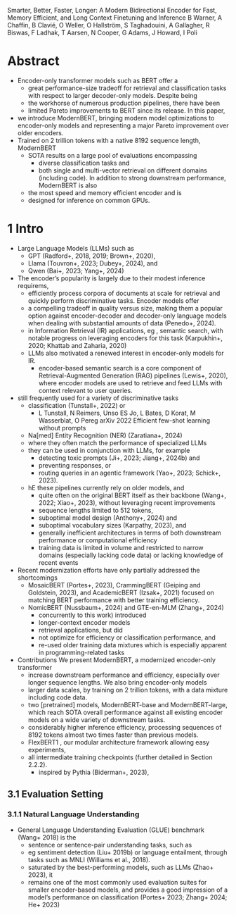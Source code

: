 Smarter, Better, Faster, Longer: A Modern Bidirectional Encoder for
  Fast, Memory Efficient, and Long Context Finetuning and Inference
B Warner, A Chaffin, B Clavié, O Weller, O Hallström, S Taghadouini,
  A Gallagher, R Biswas, F Ladhak, T Aarsen, N Cooper, G Adams, J Howard,
  I Poli

# Abstract

* Encoder-only transformer models such as BERT offer a 
  * great performance-size tradeoff for retrieval and classification tasks
    with respect to larger decoder-only models. Despite being 
  * the workhorse of numerous production pipelines, there have been 
  * limited Pareto improvements to BERT since its release. In this paper,
* we introduce ModernBERT, bringing 
  modern model optimizations to encoder-only models and representing 
  a major Pareto improvement over older encoders.
* Trained on 2 trillion tokens with a native 8192 sequence length, ModernBERT
  * SOTA results on a large pool of evaluations encompassing
    * diverse classification tasks and 
    * both single and multi-vector retrieval on different domains (including
      code). In addition to strong downstream performance, ModernBERT is also
  * the most speed and memory efficient encoder and is 
  * designed for inference on common GPUs.

# 1 Intro

* Large Language Models (LLMs) such as 
  * GPT (Radford+, 2018, 2019; Brown+, 2020), 
  * Llama (Touvron+, 2023; Dubey+, 2024), and 
  * Qwen (Bai+, 2023; Yang+, 2024)
* The encoder’s popularity is largely due to their modest inference requirems,
  * efficiently process corpora of documents at scale for retrieval and quickly
    perform discriminative tasks. Encoder models offer 
  * a compelling tradeoff in quality versus size, making them
    a popular option against encoder-decoder and decoder-only language models
    when dealing with substantial amounts of data (Penedo+, 2024).
  * in Information Retrieval (IR) applications, eg , semantic search, with
    notable progress on leveraging encoders for this task
    (Karpukhin+, 2020; Khattab and Zaharia, 2020)
  * LLMs also motivated a renewed interest in encoder-only models for IR.
    * encoder-based semantic search is a core component of
      Retrieval-Augmented Generation (RAG) pipelines (Lewis+, 2020), where
      encoder models are used to retrieve and feed LLMs with context relevant
      to user queries.
* still frequently used for a variety of discriminative tasks
  * classification (Tunstall+, 2022) or 
    * L Tunstall, N Reimers, Unso ES Jo, L Bates, D Korat, M Wasserblat, O Pereg
      arXiv 2022
      Efficient few-shot learning without prompts
  * Na[med] Entity Recognition (NER) (Zaratiana+, 2024)
  * where they often match the performance of specialized LLMs
  * they can be used in conjunction with LLMs, for example 
    * detecting toxic prompts (Ji+, 2023; Jiang+, 2024b) and 
    * preventing responses, or 
    * routing queries in an agentic framework (Yao+, 2023; Schick+, 2023).
  * hE these pipelines currently rely on older models, and 
    * quite often on the original BERT itself as their backbone (Wang+, 2022;
      Xiao+, 2023), without leveraging recent improvements
    * sequence lengths limited to 512 tokens, 
    * suboptimal model design (Anthony+, 2024) and 
    * suboptimal vocabulary sizes (Karpathy, 2023), and 
    * generally inefficient architectures
      in terms of both downstream performance or computational efficiency
    * training data is limited in volume and restricted to narrow domains
      (especially lacking code data) or lacking knowledge of recent events
* Recent modernization efforts have only partially addressed the shortcomings
  * MosaicBERT (Portes+, 2023), CrammingBERT (Geiping and Goldstein,
    2023), and AcademicBERT (Izsak+, 2021) focused on
    matching BERT performance with better training efficiency.
  * NomicBERT (Nussbaum+, 2024) and GTE-en-MLM (Zhang+, 2024) 
    * concurrently to this work) introduced 
    * longer-context encoder models
    * retrieval applications, but did 
    * not optimize for efficiency or classification performance, and 
    * re-used older training data mixtures which is
      especially apparent in programming-related tasks
* Contributions We present ModernBERT, a modernized encoder-only transformer
  * increase downstream performance and efficiency,
    especially over longer sequence lengths. We also bring encoder-only models
  * larger data scales, by training on 2 trillion tokens, with a data mixture
    including code data. 
  * two [pretrained] models, ModernBERT-base and ModernBERT-large, which reach
    SOTA overall performance against all existing encoder models
    on a wide variety of downstream tasks.
  * considerably higher inference efficiency, processing sequences of 8192
    tokens almost two times faster than previous models.
  * FlexBERT1 , our modular architecture framework allowing easy experiments,
  * all intermediate training checkpoints (further detailed in Section 2.2.2).
    * inspired by Pythia (Biderman+, 2023), 

## 3.1 Evaluation Setting

### 3.1.1 Natural Language Understanding

* General Language Understanding Evaluation (GLUE) benchmark (Wang+ 2018) is the
  * sentence or sentence-pair understanding tasks, such as 
  * eg sentiment detection (Liu+ 2019b) or language entailment, through tasks
    such as MNLI (Williams et al., 2018).
  * saturated by the best-performing models, such as LLMs (Zhao+ 2023), it
  * remains one of the most commonly used evaluation suites for smaller
    encoder-based models, and
    provides a good impression of a model’s performance on classification
    (Portes+ 2023; Zhang+ 2024; He+ 2023)

